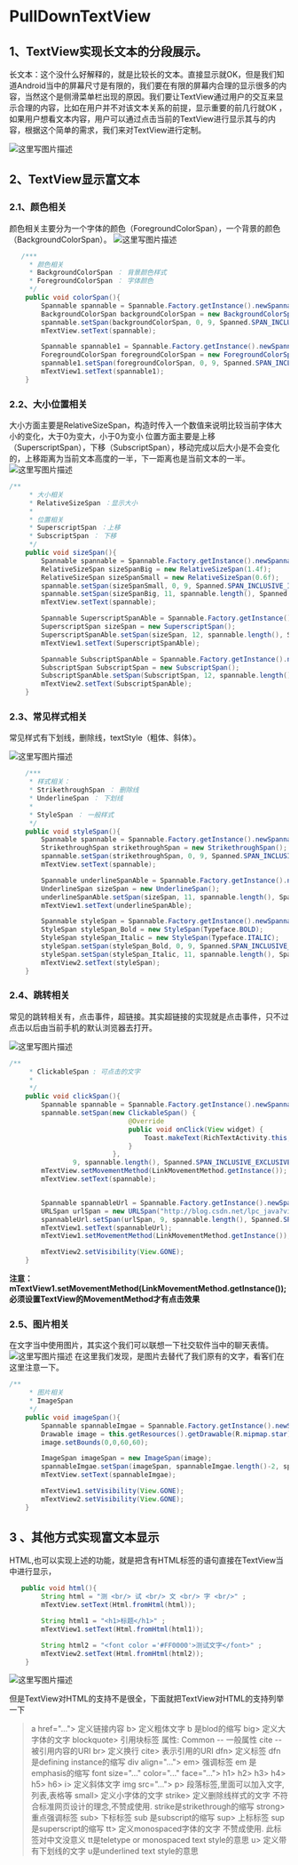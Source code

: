 # PullDownTextView


## 1、TextView实现长文本的分段展示。
长文本：这个没什么好解释的，就是比较长的文本。直接显示就OK，但是我们知道Android当中的屏幕尺寸是有限的，我们要在有限的屏幕内合理的显示很多的内容，当然这个是侧滑菜单栏出现的原因。我们要让TextView通过用户的交互来显示合理的内容，比如在用户并不对该文本关系的前提，显示重要的前几行就OK ，如果用户想看文本内容，用户可以通过点击当前的TextView进行显示其与的内容，根据这个简单的需求，我们来对TextView进行定制。

![这里写图片描述](http://img.blog.csdn.net/20170921225255815?watermark/2/text/aHR0cDovL2Jsb2cuY3Nkbi5uZXQvTFBDX0pBVkE=/font/5a6L5L2T/fontsize/400/fill/I0JBQkFCMA==/dissolve/70/gravity/SouthEast)

## 2、TextView显示富文本

### 2.1、颜色相关
颜色相关主要分为一个字体的颜色（ForegroundColorSpan），一个背景的颜色（BackgroundColorSpan）。
![这里写图片描述](http://img.blog.csdn.net/20170923110746483?watermark/2/text/aHR0cDovL2Jsb2cuY3Nkbi5uZXQvTFBDX0pBVkE=/font/5a6L5L2T/fontsize/400/fill/I0JBQkFCMA==/dissolve/70/gravity/SouthEast)
```java
   /***
     * 颜色相关
     * BackgroundColorSpan ： 背景颜色样式
     * ForegroundColorSpan ： 字体颜色
     */
    public void colorSpan(){
        Spannable spannable = Spannable.Factory.getInstance().newSpannable(text);
        BackgroundColorSpan backgroundColorSpan = new BackgroundColorSpan(Color.parseColor("#FF0000"));
        spannable.setSpan(backgroundColorSpan, 0, 9, Spanned.SPAN_INCLUSIVE_INCLUSIVE);
        mTextView.setText(spannable);

        Spannable spannable1 = Spannable.Factory.getInstance().newSpannable(text);
        ForegroundColorSpan foregroundColorSpan = new ForegroundColorSpan(Color.parseColor("#FF0000"));
        spannable1.setSpan(foregroundColorSpan, 0, 9, Spanned.SPAN_INCLUSIVE_INCLUSIVE);
        mTextView1.setText(spannable1);
    }
```
### 2.2、大小位置相关
大小方面主要是RelativeSizeSpan，构造时传入一个数值来说明比较当前字体大小的变化，大于0为变大，小于0为变小
位置方面主要是上移（SuperscriptSpan），下移（SubscriptSpan），移动完成以后大小是不会变化的，上移距离为当前文本高度的一半，下一距离也是当前文本的一半。
![这里写图片描述](http://img.blog.csdn.net/20170923113653597?watermark/2/text/aHR0cDovL2Jsb2cuY3Nkbi5uZXQvTFBDX0pBVkE=/font/5a6L5L2T/fontsize/400/fill/I0JBQkFCMA==/dissolve/70/gravity/SouthEast)
```java
/**
     * 大小相关
     * RelativeSizeSpan ：显示大小
     *
     * 位置相关
     * SuperscriptSpan ：上移
     * SubscriptSpan ： 下移
     */
    public void sizeSpan(){
        Spannable spannable = Spannable.Factory.getInstance().newSpannable(text);
        RelativeSizeSpan sizeSpanBig = new RelativeSizeSpan(1.4f);
        RelativeSizeSpan sizeSpanSmall = new RelativeSizeSpan(0.6f);
        spannable.setSpan(sizeSpanSmall, 0, 9, Spanned.SPAN_INCLUSIVE_INCLUSIVE);
        spannable.setSpan(sizeSpanBig, 11, spannable.length(), Spanned.SPAN_INCLUSIVE_INCLUSIVE);
        mTextView.setText(spannable);

        Spannable SuperscriptSpanAble = Spannable.Factory.getInstance().newSpannable(text);
        SuperscriptSpan sizeSpan = new SuperscriptSpan();
        SuperscriptSpanAble.setSpan(sizeSpan, 12, spannable.length(), Spanned.SPAN_INCLUSIVE_INCLUSIVE);
        mTextView1.setText(SuperscriptSpanAble);

        Spannable SubscriptSpanAble = Spannable.Factory.getInstance().newSpannable(text);
        SubscriptSpan SubscriptSpan = new SubscriptSpan();
        SubscriptSpanAble.setSpan(SubscriptSpan, 12, spannable.length(), Spanned.SPAN_INCLUSIVE_INCLUSIVE);
        mTextView2.setText(SubscriptSpanAble);
    }
```
### 2.3、常见样式相关
常见样式有下划线，删除线，textStyle（粗体、斜体）。

![这里写图片描述](http://img.blog.csdn.net/20170923184311417?watermark/2/text/aHR0cDovL2Jsb2cuY3Nkbi5uZXQvTFBDX0pBVkE=/font/5a6L5L2T/fontsize/400/fill/I0JBQkFCMA==/dissolve/70/gravity/SouthEast)

```java
	/***
     * 样式相关：
     * StrikethroughSpan ： 删除线
     * UnderlineSpan ： 下划线
     *
     * StyleSpan ： 一般样式
     */
    public void styleSpan(){
        Spannable spannable = Spannable.Factory.getInstance().newSpannable(text);
        StrikethroughSpan strikethroughSpan = new StrikethroughSpan();
        spannable.setSpan(strikethroughSpan, 0, 9, Spanned.SPAN_INCLUSIVE_INCLUSIVE);
        mTextView.setText(spannable);

        Spannable underlineSpanAble = Spannable.Factory.getInstance().newSpannable(text);
        UnderlineSpan sizeSpan = new UnderlineSpan();
        underlineSpanAble.setSpan(sizeSpan, 11, spannable.length(), Spanned.SPAN_INCLUSIVE_INCLUSIVE);
        mTextView1.setText(underlineSpanAble);

        Spannable styleSpan = Spannable.Factory.getInstance().newSpannable(text);
        StyleSpan styleSpan_Bold = new StyleSpan(Typeface.BOLD);
        StyleSpan styleSpan_Italic = new StyleSpan(Typeface.ITALIC);
        styleSpan.setSpan(styleSpan_Bold, 0, 9, Spanned.SPAN_INCLUSIVE_INCLUSIVE);
        styleSpan.setSpan(styleSpan_Italic, 11, spannable.length(), Spanned.SPAN_INCLUSIVE_INCLUSIVE);
        mTextView2.setText(styleSpan);
    }
```
### 2.4、跳转相关
常见的跳转相关有，点击事件，超链接。其实超链接的实现就是点击事件，只不过点击以后由当前手机的默认浏览器去打开。

![这里写图片描述](http://img.blog.csdn.net/20170923190341759?watermark/2/text/aHR0cDovL2Jsb2cuY3Nkbi5uZXQvTFBDX0pBVkE=/font/5a6L5L2T/fontsize/400/fill/I0JBQkFCMA==/dissolve/70/gravity/SouthEast)

```java
/**
     * ClickableSpan : 可点击的文字
     *
     */
    public void clickSpan(){
        Spannable spannable = Spannable.Factory.getInstance().newSpannable(text);
        spannable.setSpan(new ClickableSpan() {
                              @Override
                              public void onClick(View widget) {
                                  Toast.makeText(RichTextActivity.this, "点击测试", Toast.LENGTH_LONG).show();
                              }
                          },
                9, spannable.length(), Spanned.SPAN_INCLUSIVE_EXCLUSIVE);
        mTextView.setMovementMethod(LinkMovementMethod.getInstance());
        mTextView.setText(spannable);


        Spannable spannableUrl = Spannable.Factory.getInstance().newSpannable(text);
        URLSpan urlSpan = new URLSpan("http://blog.csdn.net/lpc_java?viewmode=list");
        spannableUrl.setSpan(urlSpan, 9, spannable.length(), Spanned.SPAN_INCLUSIVE_INCLUSIVE);
        mTextView1.setText(spannableUrl);
        mTextView1.setMovementMethod(LinkMovementMethod.getInstance());

        mTextView2.setVisibility(View.GONE);
    }
```
**注意：mTextView1.setMovementMethod(LinkMovementMethod.getInstance());必须设置TextView的MovementMethod才有点击效果**
### 2.5、图片相关
在文字当中使用图片，其实这个我们可以联想一下社交软件当中的聊天表情。
![这里写图片描述](http://img.blog.csdn.net/20170923192321643?watermark/2/text/aHR0cDovL2Jsb2cuY3Nkbi5uZXQvTFBDX0pBVkE=/font/5a6L5L2T/fontsize/400/fill/I0JBQkFCMA==/dissolve/70/gravity/SouthEast)
在这里我们发现，是图片去替代了我们原有的文字，看客们在这里注意一下。
```java
/**
     * 图片相关
     * ImageSpan
     */
    public void imageSpan(){
        Spannable spannableImgae = Spannable.Factory.getInstance().newSpannable(text);
        Drawable image = this.getResources().getDrawable(R.mipmap.star);
        image.setBounds(0,0,60,60);

        ImageSpan imageSpan = new ImageSpan(image);
        spannableImgae.setSpan(imageSpan, spannableImgae.length()-2, spannableImgae.length(), Spanned.SPAN_EXCLUSIVE_EXCLUSIVE);
        mTextView.setText(spannableImgae);

        mTextView1.setVisibility(View.GONE);
        mTextView2.setVisibility(View.GONE);
    }
```
## 3 、其他方式实现富文本显示
HTML,也可以实现上述的功能，就是把含有HTML标签的语句直接在TextView当中进行显示，
```java
   public void html(){
        String html = "测 <br/> 试 <br/> 文 <br/> 字 <br/>" ;
        mTextView.setText(Html.fromHtml(html));

        String html1 = "<h1>标题</h1>" ;
        mTextView1.setText(Html.fromHtml(html1));

        String html2 = "<font color ='#FF0000'>测试文字</font>" ;
        mTextView2.setText(Html.fromHtml(html2));
    }
```
![这里写图片描述](http://img.blog.csdn.net/20170923195221885?watermark/2/text/aHR0cDovL2Jsb2cuY3Nkbi5uZXQvTFBDX0pBVkE=/font/5a6L5L2T/fontsize/400/fill/I0JBQkFCMA==/dissolve/70/gravity/SouthEast)

但是TextView对HTML的支持不是很全，下面就把TextView对HTML的支持列举一下

> a href="...">  定义链接内容
b>  定义粗体文字   b 是blod的缩写
big>  定义大字体的文字
blockquote>  引用块标签 
属性:
Common  -- 一般属性
cite  -- 被引用内容的URI
br>   定义换行
cite>   表示引用的URI
dfn>   定义标签  dfn 是defining instance的缩写
div align="...">
em>  强调标签  em 是emphasis的缩写
font size="..." color="..." face="...">
h1>
h2>
h3>
h4>
h5>
h6>
i>   定义斜体文字
img src="...">
p>     段落标签,里面可以加入文字,列表,表格等
small>  定义小字体的文字
strike>   定义删除线样式的文字   不符合标准网页设计的理念,不赞成使用.   strike是strikethrough的缩写
strong>   重点强调标签
sub>   下标标签   sub 是subscript的缩写
sup>   上标标签   sup 是superscript的缩写
tt>   定义monospaced字体的文字  不赞成使用.  此标签对中文没意义  tt是teletype or monospaced text style的意思
u>   定义带有下划线的文字  u是underlined text style的意思

